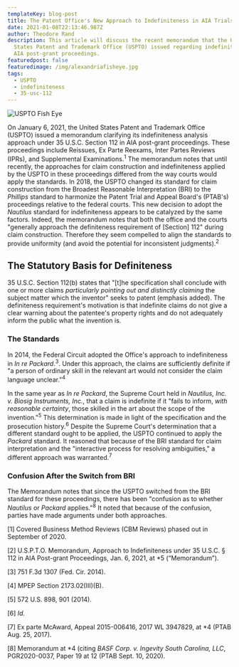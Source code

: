 ```yaml
---
templateKey: blog-post
title: The Patent Office's New Approach to Indefiniteness in AIA Trials
date: 2021-01-08T22:13:46.987Z
author: Theodore Rand
description: This article will discuss the recent memorandum that the United
  States Patent and Trademark Office (USPTO) issued regarding indefiniteness in
  AIA post-grant proceedings.
featuredpost: false
featuredimage: /img/alexandriafisheye.jpg
tags:
  - USPTO
  - indefiniteness
  - 35-usc-112
---
```

![USPTO Fish Eye](/img/alexandriafisheye.jpg)

On January 6, 2021, the United States Patent and Trademark Office (USPTO) issued a memorandum clarifying its indefiniteness analysis approach under 35 U.S.C. Section 112 in AIA post-grant proceedings. These proceedings include Reissues, Ex Parte Reexams, Inter Partes Reviews (IPRs), and Supplemental Examinations.<sup>1</sup> The memorandum notes that until recently, the approaches for claim construction and indefiniteness applied by the USPTO in these proceedings differed from the way courts would apply the standards. In 2018, the USPTO changed its standard for claim construction from the Broadest Reasonable Interpretation (BRI) to the *Phillips* standard to harmonize the Patent Trial and Appeal Board's (PTAB's) proceedings relative to the federal courts. This new decision to adopt the *Nautilus* standard for indefiniteness appears to be catalyzed by the same factors. Indeed, the memorandum notes that both the office and the courts "generally approach the definiteness requirement of \[Section] 112" during claim construction. Therefore they seem compelled to align the standards to provide uniformity (and avoid the potential for inconsistent judgments).<sup>2</sup>

## The Statutory Basis for Definiteness

35 U.S.C. Section 112(b) states that "\[t]he specification shall conclude with one or more claims *particularly pointing out and distinctly claiming* the subject matter which the inventor" seeks to patent (emphasis added). The definiteness requirement's motivation is that indefinite claims do not give a clear warning about the patentee's property rights and do not adequately inform the public what the invention is.

### The Standards

In 2014, the Federal Circuit adopted the Office's approach to indefiniteness in *In re Packard*.<sup>3</sup>. Under this approach, the claims are sufficiently definite if "a person of ordinary skill in the relevant art would not consider the claim language unclear."<sup>4</sup>

In the same year as *In re Packard*, the Supreme Court held in *Nautilus, Inc. v. Biosig Instruments, Inc.*, that a claim is indefinite if it "fails to inform, *with reasonable certainty*, those skilled in the art about the scope of the invention."<sup>5</sup> This determination is made in light of the specification and the prosecution history.<sup>6</sup> Despite the Supreme Court's determination that a different standard ought to be applied, the USPTO continued to apply the *Packard* standard. It reasoned that because of the BRI standard for claim interpretation and the "interactive process for resolving ambiguities," a different approach was warranted.<sup>7</sup> 

### Confusion After the Switch from BRI

The Memorandum notes that since the USPTO switched from the BRI standard for these proceedings, there has been "confusion as to whether *Nautilus* or *Packard* applies."<sup>8</sup> It noted that because of the confusion, parties have made arguments under both approaches.

\[1] Covered Business Method Reviews (CBM Reviews) phased out in September of 2020.

\[2] U.S.P.T.O. Memorandum, Approach to Indefiniteness under 35 U.S.C. § 112 in AIA Post-grant Proceedings, Jan. 6, 2021, at *5 (“Memorandum”).

\[3] 751 F.3d 1307 (Fed. Cir. 2014).

\[4] MPEP Section 2173.02(III)(B).

\[5] 572 U.S. 898, 901 (2014).

\[6] *Id.* 

\[7] Ex parte McAward, Appeal 2015-006416, 2017 WL 3947829, at *4 (PTAB Aug. 25, 2017).

\[8] Memorandum at *4 (citing *BASF Corp. v. Ingevity South Carolina, LLC*, PGR2020-0037, Paper 19 at 12 (PTAB Sept. 10, 2020).